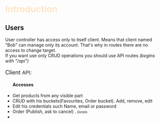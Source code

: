 ﻿<h1 style="color: bisque;"> Introduction</h1> 

<h2>Users</h2>

<p>
User controller has access only to itself client. Means that client named "Bob" can manage only its account. 
That's why in routes there are no access to change target.<br>
If you want use only CRUD operations you should use API routes <span style="font-style: italic">(begins with "/api")</span>
</p>

<p style="font-size: 18px">Client <a style="font-size: medium">API</a>:</p>

<ul title="Accesses"><h4>Accesses</h4>
<li>Get products from any visible part</li>
<li>CRUD with his buckets(Favourites, Order bucket). Add, remove, edit</li>
<li>Edit his credentials such Name, email or password</li>
<li>Order (Publish, ask to cancel) . <a style="font-size: x-small; font-style: italic">Details</a></li>
<li></li>
</ul>


